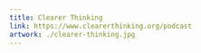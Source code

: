 ```yaml
---
title: Clearer Thinking
link: https://www.clearerthinking.org/podcast
artwork: ./clearer-thinking.jpg
---
```

